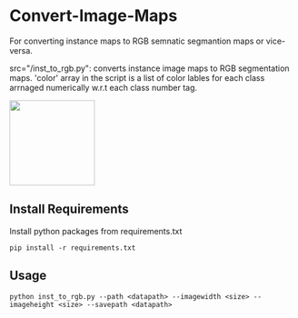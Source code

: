# Convert-Image-Maps
For converting instance maps to RGB semnatic segmantion maps or vice-versa.

src="/inst_to_rgb.py": converts instance image maps to RGB segmentation maps. 'color' array in the script is a list of color lables for each class 
                 arrnaged numerically w.r.t each class number tag. 
               
<td><img width="150px" src="demo/sample_instance_map.gif"></td>


## Install Requirements

Install python packages from requirements.txt
```
pip install -r requirements.txt
```
## Usage 
```
python inst_to_rgb.py --path <datapath> --imagewidth <size> --imageheight <size> --savepath <datapath>

```
